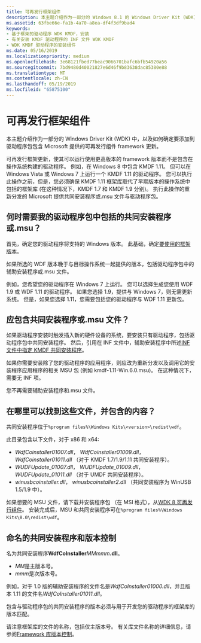 ```yaml
---
title: 可再发行框架组件
description: 本主题介绍作为一部分的 Windows 8.1 的 Windows Driver Kit (WDK) 以及如何确定要添加到驱动程序包包含 Microsoft 提供的可再发行组件 framework 更新。
ms.assetid: 63fbe66e-fa1b-4a70-a8ea-df4f3df9bad4
keywords:
- 基于框架的驱动程序 WDK KMDF，安装
- 有关安装 KMDF 驱动程序的 INF 文件 WDK KMDF
- WDK KMDF 驱动程序的安装组件
ms.date: 05/16/2019
ms.localizationpriority: medium
ms.openlocfilehash: 3e68121fbed77beac9066701bafc6bfb54920a56
ms.sourcegitcommit: 7bd9480d40021827e6d46f9b83638dac85380e88
ms.translationtype: MT
ms.contentlocale: zh-CN
ms.lasthandoff: 05/19/2019
ms.locfileid: "65875100"
---
```

# <a name="redistributable-framework-components"></a>可再发行框架组件

本主题介绍作为一部分的 Windows Driver Kit (WDK) 中，以及如何确定要添加到驱动程序包包含 Microsoft 提供的可再发行组件 framework 更新。

可再发行框架更新，使其可以运行使用更高版本的 framework 版本而不是包含在操作系统构建的驱动程序。 例如，在 Windows 8 中包含 KMDF 1.11。 但可以在 Windows Vista 或 Windows 7 上运行一个 KMDF 1.11 的驱动程序。 您可以执行此操作之前，但是，您必须确保 KMDF 1.11 框架库取代了早期版本的操作系统中包括的框架库 (在这种情况下，KMDF 1.7 和 KMDF 1.9 分别)。 执行此操作的重新分发的 Microsoft 提供共同安装程序或.msu 文件与驱动程序包。

## <a name="when-do-i-need-to-include-a-co-installer-or-msu-in-my-driver-package"></a>何时需要我的驱动程序包中包括的共同安装程序或.msu？

首先，确定您的驱动程序将支持的 Windows 版本。  此基础，确定[要使用的框架版本](building-and-loading-a-kmdf-driver.md#which-framework-version-should-i-use)。

如果所选的 WDF 版本晚于与目标操作系统一起提供的版本，包括驱动程序包中的辅助安装程序或.msu 文件。

例如，您希望您的驱动程序在 Windows 7 上运行。  您可以选择生成您使用 WDF 1.9 或 WDF 1.11 的驱动程序。 如果您选择 1.9，提供与 Windows 7，则无需更新系统。 但是，如果您选择 1.11，您需要包括您的驱动程序与 WDF 1.11 更新包。

## <a name="should-i-include-the-co-installer-or-the-msu-file"></a>应包含共同安装程序或.msu 文件？

如果驱动程序安装时触发插入新的硬件设备的系统，要安装只有驱动程序，包括驱动程序包中共同安装程序。 然后，引用在 INF 文件中，辅助安装程序中所述[INF 文件中指定 KMDF 共同安装程序](installing-the-framework-s-co-installer.md)。

如果你需要安装除了您的驱动程序的应用程序，则应改为重新分发以及调用它的安装程序应用程序的相关 MSU 包 (例如 kmdf-1.11-Win.6.0.msu)。
在这种情况下，需要无 INF 项。

您不再需要辅助安装程序和.msu 文件。


## <a name="where-can-i-find-these-files-and-whats-included"></a>在哪里可以找到这些文件，并包含的内容？

共同安装程序位于`%program files%\Windows Kits\<version>\redist\wdf`。

此目录包含以下文件，对于 x86 和 x64:

-   *WdfCoinstaller01007.dll*， *WdfCoinstaller01009.dll*， *WdfCoinstaller01011.dll* （对于 KMDF 1.7/1.9/1.11 共同安装程序）。
-   *WUDFUpdate\_01007.dll*， *WUDFUpdate\_01009.dll*， *WUDFUpdate\_01011.dll* （对于 UMDF 共同安装程序）。
-   *winusbcoinstaller.dll*， *winusbcoinstaller2.dll* （共同安装程序为 WinUSB 1.5/1.9 中）。

如果想要的 MSU 文件，请下载并安装程序包 （在 MSI 格式），从[WDK 8 可再发行组件](https://go.microsoft.com/fwlink/p/?LinkID=253170)。
安装完成后，MSU 和共同安装程序可在`%program files%\Windows Kits\8.0\redist\wdf`。

## <a name="co-installer-naming-and-versioning"></a>命名的共同安装程序和版本控制

名为共同安装程序**WdfCoInstaller**<em>MMmmm</em>**.dll**。

-   *MM*是主版本号。
-   *mmm*是次版本号。

例如，对于 1.0 版的辅助安装程序的文件名是*WdfCoInstaller01000.dll*，并且版本 1.11 的文件名*WdfCoInstaller01011.dll*。

包含与驱动程序包的共同安装程序的版本必须与用于开发您的驱动程序的框架库的版本匹配。

请注意框架库的文件的名称，包括仅主版本号。 有关库文件名称的详细信息，请参阅[Framework 库版本控制](framework-library-versioning.md)。
